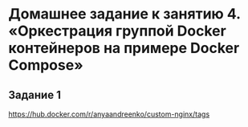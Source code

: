 # Домашнее задание к занятию 4. «Оркестрация группой Docker контейнеров на примере Docker Compose» 

<!--«Введение. Экосистема. Архитектура. Жизненный цикл Docker-контейнера» где это? -->

## Задание 1

https://hub.docker.com/r/anyaandreenko/custom-nginx/tags 



